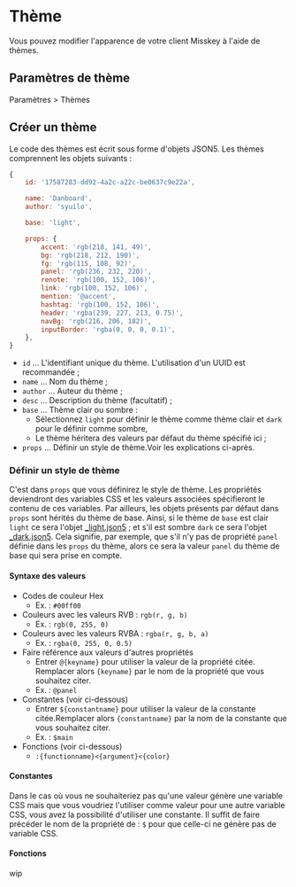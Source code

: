 # Thème

Vous pouvez modifier l'apparence de votre client Misskey à l'aide de thèmes.

## Paramètres de thème
Paramètres > Thèmes

## Créer un thème
Le code des thèmes est écrit sous forme d'objets JSON5. Les thèmes comprennent les objets suivants :
``` js
{
    id: '17587283-dd92-4a2c-a22c-be0637c9e22a',

    name: 'Danboard',
    author: 'syuilo',

    base: 'light',

    props: {
        accent: 'rgb(218, 141, 49)',
        bg: 'rgb(218, 212, 190)',
        fg: 'rgb(115, 108, 92)',
        panel: 'rgb(236, 232, 220)',
        renote: 'rgb(100, 152, 106)',
        link: 'rgb(100, 152, 106)',
        mention: '@accent',
        hashtag: 'rgb(100, 152, 106)',
        header: 'rgba(239, 227, 213, 0.75)',
        navBg: 'rgb(216, 206, 182)',
        inputBorder: 'rgba(0, 0, 0, 0.1)',
    },
}

```

* `id` ... L'identifiant unique du thème. L'utilisation d'un UUID est recommandée ;
* `name` ... Nom du thème ;
* `author` ... Auteur du thème ;
* `desc` ... Description du thème (facultatif) ;
* `base` ... Thème clair ou sombre :
    * Sélectionnez `light` pour définir le thème comme thème clair et `dark` pour le définir comme sombre,
    * Le thème héritera des valeurs par défaut du thème spécifié ici ;
* `props` ... Définir un style de thème.Voir les explications ci-après.

### Définir un style de thème
C'est dans `props` que vous définirez le style de thème. Les propriétés deviendront des variables CSS et les valeurs associées spécifieront le contenu de ces variables. Par ailleurs, les objets présents par défaut dans `props` sont hérités du thème de base. Ainsi, si le thème de `base` est clair `light` ce sera l'objet [_light.json5](https://github.com/misskey-dev/misskey/blob/develop/src/client/themes/_light.json5) ; et s'il est sombre `dark` ce sera l'objet [_dark.json5](https://github.com/misskey-dev/misskey/blob/develop/src/client/themes/_dark.json5). Cela signifie, par exemple, que s'il n'y pas de propriété `panel` définie dans les `props` du thème, alors ce sera la valeur `panel` du thème de base qui sera prise en compte.

#### Syntaxe des valeurs
* Codes de couleur Hex
    * Ex. : `#00ff00`
* Couleurs avec les valeurs RVB : `rgb(r, g, b)`
    * Ex. : `rgb(0, 255, 0)`
* Couleurs avec les valeurs RVBA : `rgba(r, g, b, a)`
    * Ex. : `rgba(0, 255, 0, 0.5)`
* Faire référence aux valeurs d'autres propriétés
    * Entrer `@{keyname}` pour utiliser la valeur de la propriété citée. Remplacer alors `{keyname}` par le nom de la propriété que vous souhaitez citer.
    * Ex. : `@panel`
* Constantes (voir ci-dessous)
    * Entrer `${constantname}` pour utiliser la valeur de la constante citée.Remplacer alors `{constantname}` par la nom de la constante que vous souhaitez citer.
    * Ex. : `$main`
* Fonctions (voir ci-dessous)
    * `:{functionname}<{argument}<{color}`

#### Constantes
Dans le cas où vous ne souhaiteriez pas qu'une valeur génère une variable CSS mais que vous voudriez l'utiliser comme valeur pour une autre variable CSS, vous avez la possibilité d'utiliser une constante. Il suffit de faire précéder le nom de la propriété de : `$` pour que celle-ci ne génère pas de variable CSS.

#### Fonctions
wip
